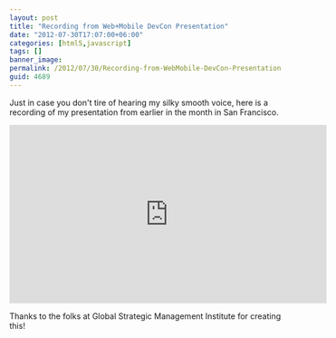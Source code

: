 ```yaml
---
layout: post
title: "Recording from Web+Mobile DevCon Presentation"
date: "2012-07-30T17:07:00+06:00"
categories: [html5,javascript]
tags: []
banner_image: 
permalink: /2012/07/30/Recording-from-WebMobile-DevCon-Presentation
guid: 4689
---
```


Just in case you don't tire of hearing my silky smooth voice, here is a recording of my presentation from earlier in the month in San Francisco.

<iframe width="560" height="315" src="http://www.youtube.com/embed/3XyRKJVOXTw" frameborder="0" allowfullscreen></iframe>

Thanks to the folks at  Global Strategic Management Institute for creating this!